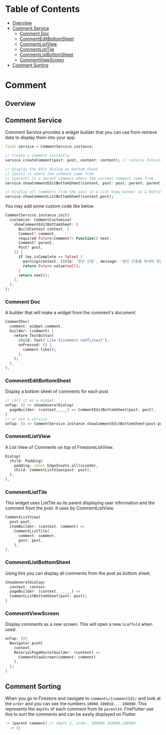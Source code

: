 # Table of Contents 


<!-- @import "[TOC]" {cmd="toc" depthFrom=2 depthTo=6 orderedList=false} -->

<!-- code_chunk_output -->

- [Overview](#overview)
- [Comment Service](#comment-service)
  - [Comment Doc](#comment-doc)
  - [CommentEditBottomSheet](#commenteditbottomsheet)
  - [CommentListView](#commentlistview)
  - [CommentListTile](#commentlisttile)
  - [CommentListBottomSheet](#commentlistbottomsheet)
  - [CommentViewScreen](#commentviewscreen)
- [Comment Sorting](#comment-sorting)

<!-- /code_chunk_output -->


# Comment
## Overview
<!-- TODO: Overview definition -->

## Comment Service
Comment Service provides a widget builder that you can use from retrieve data to display them into your app.

```dart
final service = CommentService.instance;

// Create a comment instantly
service.createComment(post: post, content: content); // returns Future<Comment>

// Display the Edit dialog as bottom sheet
// [post] is where the comment came from
// [parent] is a parent comment where the current comment came from  
service.showCommentEditBottomSheet(context, post: post, parent: parent, comment: comment); // returns Future<Comment?>

// Display all comments from the post in a List View manner as a Bottom Sheet 
service.showCommentListBottomSheet(context,post); 
```

You may add some custom code like below.

```dart
CommentService.instance.init(
  customize: CommentCustomize(
    showCommentEditBottomSheet: (
      BuildContext context, {
      Comment? comment,
      required Future<Comment?> Function() next,
      Comment? parent,
      Post? post,
    }) {
      if (my.isComplete == false) {
        warning(context, title: '본인 인증', message: '본인 인증을 하셔야 댓글을 쓸 수 있습니다.');
        return Future.value(null);
      }
      return next();
    },
  ),
);
```

### Comment Doc
A builder that will make a widget from the comment's document

```dart
CommentDoc(
  comment: widget.comment,
  builder: (comment) {
    return TextButton(
      child: Text('Like ${comment.noOfLikes}'),
      onPressed: () {
        comment.like();
      },
    );
  },
),
```

### CommentEditBottomSheet
Display a bottom sheet of comments for each post 

```dart
// call it as a widget
onTap: () => showGeneralDialog(
  pageBuilder: (context,_,__) => CommentEditBottomSheet(post: post),
) 
// or use a service
onTap: () => CommentService.instance.showCommentEditBottomSheet(post:post),
```


### CommentListView
A List View of Comments on top of FirestoreListView.

```dart
Dialog(
  child: Padding(
    padding: const EdgeInsets.all(sizeSm),
    child: CommentListView(post: post),
  ),
),
```

### CommentListTile
This widget uses ListTile as its parent displaying user information and the comment from the post. It uses by CommentListView.

```dart
CommentListView(
  post:post,
  itemBuilder: (context, comment) => 
    CommentListTile(
      comment: comment, 
      post: post,
    ),
),
```

### CommentListBottomSheet
Using this you can display all comments from the post as bottom sheet.

```dart
showGeneralDialog(
  context: context.
  pageBuilder: (context, _,__,) => 
  CommentListBottomSheet(post: post);
)
```

### CommentViewScreen
Display comments as a new screen. This will open a new `Scaffold` when used.
```dart
onTap: (){
  Navigator.push(
    context, 
    MaterialPageRoute(builder: (context) => 
      CommentViewScreen(comment: comment)
    ),
  );
}

```

## Comment Sorting
When you go to Firestore and navigate to `comments/{commentId}/` and look at the `order` and you can see the numbers `10000.100010....100000`. This represents the `depths` of each comment from its `parentId`. FireFlutter use this to sort the comments and can be easily displayed on Flutter.

``` dart
-> {parent comment} // depth 2, order: 100000.100000.100000.
  -> {}
```